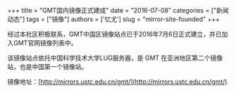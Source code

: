 +++
title = "GMT国内镜像正式建成"
date = "2016-07-08"
categories = ["新闻动态"]
tags = ["镜像"]
authors = ['忆尤']
slug = "mirror-site-founded"
+++

经过本社区积极联系，GMT中国区镜像站点已于2016年7月6日正式建立，并已加入GMT官网镜像列表中。

该镜像站点依托中国科学技术大学LUG服务器，是 GMT 在亚洲地区第二个镜像站，也是中国第一个镜像站。

镜像地址：[http://mirrors.ustc.edu.cn/gmt/](http://mirrors.ustc.edu.cn/gmt/)
